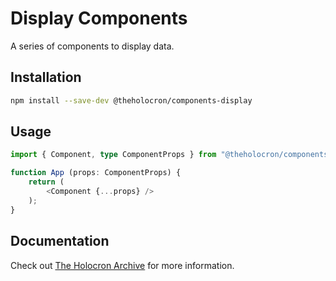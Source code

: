 # Display Components

A series of components to display data.

## Installation

```bash
npm install --save-dev @theholocron/components-display
```

## Usage

```typescript
import { Component, type ComponentProps } from "@theholocron/components-display";

function App (props: ComponentProps) {
	return (
		<Component {...props} />
	);
}
```

## Documentation

Check out [The Holocron Archive](https://docs.theholocron.dev/projects/components-display/) for more information.
